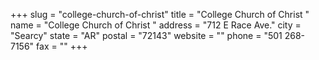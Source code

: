 +++
slug = "college-church-of-christ"
title = "College Church of Christ "
name = "College Church of Christ "
address = "712 E Race Ave."
city = "Searcy"
state = "AR"
postal = "72143"
website = ""
phone = "501 268-7156"
fax = ""
+++
